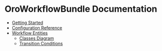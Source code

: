 OroWorkflowBundle Documentation
==============================

- [Getting Started](./reference/getting-started.md)
- [Configuration Reference](./reference/configuration-reference.md)
- [Workflow Entities](./reference/workflow-entities.md)
    - [Classes Diagram](./reference/workflow-entities/classes-diagram.md)
    - [Transition Conditions](./reference/workflow-entities/transition-conditions.md)
